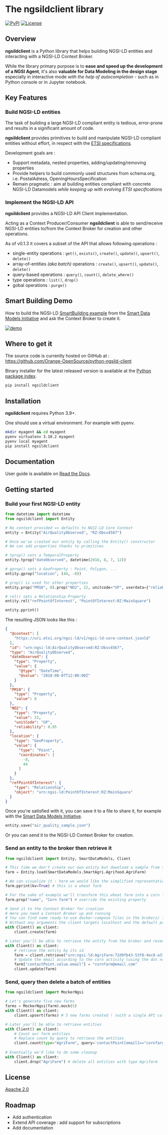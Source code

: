 # The ngsildclient library

[![PyPI](https://img.shields.io/pypi/v/ngsildclient.svg)](https://pypi.org/project/ngsildclient/)
[![License](https://img.shields.io/badge/License-Apache%202.0-blue.svg)](https://opensource.org/licenses/Apache-2.0)

## Overview

 **ngsildclient** is a Python library that helps building NGSI-LD entities and interacting with a NGSI-LD Context Broker.

 While the library primary purpose is to **ease and speed up the development of a NGSI Agent**, it's also **valuable for Data Modeling in the design stage** especially in interactive mode *with the help of autocompletion* - such as in Python console or in Jupyter notebook.

## Key Features

### Build NGSI-LD entities

The task of building a large NGSI-LD compliant entity is tedious, error-prone and results in a significant amount of code. 

**ngsildclient** provides primitives to build and manipulate NGSI-LD compliant entities without effort, in respect with the [ETSI specifications](https://www.etsi.org/committee/cim).

Development goals are :
- Support metadata, nested properties, adding/updating/removing properties
- Provide helpers to build commonly used structures from schema.org, i.e. PostalAdress, OpeningHoursSpecification
- Remain pragmatic : aim at building entities compliant with concrete NGSI-LD Datamodels *while keeping up with evolving ETSI specifications*

### Implement the NGSI-LD API

**ngsildclient** provides a NGSI-LD API Client implementation.

Acting as a Context Producer/Consumer **ngsildclient** is able to send/receive NGSI-LD entities to/from the Context Broker for creation and other operations.

As of v0.1.3 it covers a subset of the API that allows following operations :
- single-entity operations : ``get()``, ``exists()``, ``create()``, ``update()``, ``upsert()``, ``delete()``
- array-of-entities *(aka batch)* operations : ``create()``, ``upsert()``, ``update()``, ``delete()``
- query-based operations :  ``query()``, ``count()``, ``delete_where()``
- type operations : ``list()``, ``drop()``
- gobal operations : ``purge()``


## Smart Building Demo

How to build the NGSI-LD [SmartBuilding example](https://smart-data-models.github.io/dataModel.Building/Building/examples/example-normalized.jsonld) from the [Smart Data Models Initiative](https://smartdatamodels.org/) and ask the Context Broker to create it.

[![demo](https://asciinema.org/a/r328sRBCoKiDHuJHiBXNnQxqF.svg)](https://asciinema.org/a/r328sRBCoKiDHuJHiBXNnQxqF?autoplay=1&theme=solarized-dark&speed=3)


## Where to get it

The source code is currently hosted on GitHub at :
https://github.com/Orange-OpenSource/python-ngsild-client

Binary installer for the latest released version is available at the [Python
package index](https://pypi.org/project/ngsildclient).

```sh
pip install ngsildclient
```

## Installation

**ngsildclient** requires Python 3.9+.

One should use a virtual environment. For example with pyenv.

```sh
mkdir myagent && cd myagent
pyenv virtualenv 3.10.2 myagent
pyenv local myagent
pip install ngsildclient
```

## Documentation

User guide is available on [Read the Docs](https://ngsildclient.readthedocs.io/en/latest/index.html).


## Getting started

### Build your first NGSI-LD entity

```python
from datetime import datetime
from ngsildclient import Entity

# No context provided => defaults to NGSI-LD Core Context
entity = Entity("AirQualityObserved", "RZ:Obsv4567")

# Once we've created our entity by calling the Entity() constructor 
# We can add properties thanks to primitives

# tprop() sets a TemporalProperty
entity.tprop("dateObserved", datetime(2018, 8, 7, 12))

# gprop() sets a GeoProperty : Point, Polygon, ...
entity.gprop("location", (44, -8))

# prop() is used for other properties
entity.prop("PM10", 8).prop("NO2", 22, unitcode="GP", userdata={"reliability": 0.95})

# rel() sets a Relationship Property
entity.rel("refPointOfInterest", "PointOfInterest:RZ:MainSquare")

entity.pprint()
```

The resulting JSON looks like this :

```json
{
  "@context": [
    "https://uri.etsi.org/ngsi-ld/v1/ngsi-ld-core-context.jsonld"
  ],
  "id": "urn:ngsi-ld:AirQualityObserved:RZ:Obsv4567",
  "type": "AirQualityObserved",
  "dateObserved": {
    "type": "Property",
    "value": {
      "@type": "DateTime",
      "@value": "2018-08-07T12:00:00Z"
    }
  },
  "PM10": {
    "type": "Property",
    "value": 8
  },
  "NO2": {
    "type": "Property",
    "value": 22,
    "unitCode": "GP",
    "reliability": 0.95
  },
  "location": {
    "type": "GeoProperty",
    "value": {
      "type": "Point",
      "coordinates": [
        -8,
        44
      ]
    }
  },
  "refPointOfInterest": {
    "type": "Relationship",
    "object": "urn:ngsi-ld:PointOfInterest:RZ:MainSquare"
  }
}
```

Once you're satisfied with it, you can save it to a file to share it, for example with the [Smart Data Models Initiative](https://smartdatamodels.org/).

```python
entity.save("air_quality_sample.json")
```

Or you can send it to the NGSI-LD Context Broker for creation.

### Send an entity to the broker then retrieve it

```python
from ngsildclient import Entity, SmartDataModels, Client

# This time we don't create our own entity but download a sample from the Smart Data Models Initiative
farm = Entity.load(SmartDataModels.SmartAgri.Agrifood.AgriFarm)

# We can visualize it : here we would like the simplified representation (aka KeyValues)
farm.pprint(kv=True) # this is a wheat farm

# For the sake of example we'll transform this wheat farm into a corn farm
farm.prop("name", "Corn farm") # override the existing property

# Send it to the Context Broker for creation
# Here you need a Context Broker up and running
# You can find some ready-to-use docker-compose files in the brokers/ folder
# Without any arguments the client targets localhost and the default port
with Client() as client:
    client.create(farm)

# Later you'll be able to retrieve the entity from the broker and resend it for update
with Client() as client:
    # retrieve the entity by its id
    farm = client.retrieve("urn:ngsi-ld:AgriFarm:72d9fb43-53f8-4ec8-a33c-fa931360259a")
    # Update the email according to the corn activity (using the dot notation facility)
    farm["contactPoint.value.email"] = "cornfarm@email.com"
    client.update(farm)
```

### Send, query then delete a batch of entities

```python
from ngsildclient import MockerNgsi

# Let's generate five new farms
farms = MockerNgsi(farm).mock(5)
with Client() as client:
    client.upsert(farms) # 5 new farms created ! (with a single API call)

# Later you'll be able to retrieve entities
with Client() as client:
    # Count our farm entities
    # Replace count by query to retrieve the entities
    client.count(type="AgriFarm", query='contactPoint[email]=="cornfarm@email.com"') # 6 = the original farm + 5 copies
    
# Eventually we'd like to do some cleanup
with Client() as client:
    client.drop("AgriFarm") # delete all entities with type Agrifarm
```

## License

[Apache 2.0](LICENSE)

## Roadmap

- Add authentication
- Extend API coverage : add support for subscriptions
- Add documentation
